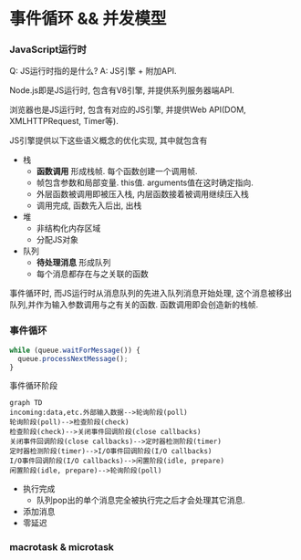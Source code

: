# 事件循环 && 并发模型

### JavaScript运行时

Q: JS运行时指的是什么? A: JS引擎 + 附加API.

Node.js即是JS运行时, 包含有V8引擎, 并提供系列服务器端API.

浏览器也是JS运行时, 包含有对应的JS引擎, 并提供Web API(DOM, XMLHTTPRequest, Timer等).

JS引擎提供以下这些语义概念的优化实现, 其中就包含有

- 栈
    - **函数调用** 形成栈帧. 每个函数创建一个调用帧.
    - 帧包含参数和局部变量. this值. arguments值在这时确定指向.
    - 外层函数被调用即被压入栈, 内层函数接着被调用继续压入栈
    - 调用完成, 函数先入后出, 出栈
- 堆
    - 非结构化内存区域
    - 分配JS对象
- 队列
    - **待处理消息** 形成队列
    - 每个消息都存在与之关联的函数

事件循环时, 而JS运行时从消息队列的先进入队列消息开始处理, 这个消息被移出队列,并作为输入参数调用与之有关的函数. 函数调用即会创造新的栈帧.

### 事件循环

```js
while (queue.waitForMessage()) {
  queue.processNextMessage();
}
```
事件循环阶段
```
graph TD
incoming:data,etc.外部输入数据-->轮询阶段(poll)
轮询阶段(poll)-->检查阶段(check)
检查阶段(check)-->关闭事件回调阶段(close callbacks)
关闭事件回调阶段(close callbacks)-->定时器检测阶段(timer)
定时器检测阶段(timer)-->I/O事件回调阶段(I/O callbacks)
I/O事件回调阶段(I/O callbacks)-->闲置阶段(idle, prepare)
闲置阶段(idle, prepare)-->轮询阶段(poll)
```


- 执行完成
    - 队列pop出的单个消息完全被执行完之后才会处理其它消息.
- 添加消息
- 零延迟

### macrotask & microtask
